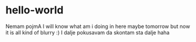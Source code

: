 # hello-world
Nemam pojmA 
I will know what am i doing in here maybe tomorrow but now it is all kind of blurry :)
I dalje pokusavam da skontam sta dalje haha
